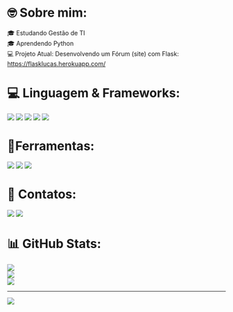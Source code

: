 # 🤓 Sobre mim:
🎓 Estudando Gestão de TI<br>🎓 Aprendendo Python<br>💻 Projeto Atual: Desenvolvendo um Fórum (site) com Flask: https://flasklucas.herokuapp.com/

# 💻 Linguagem & Frameworks:
  <img src="https://img.shields.io/badge/python-3670A0?style=for-the-badge&logo=python&logoColor=ffdd54"> <img src="https://img.shields.io/badge/bootstrap-%23563D7C.svg?style=for-the-badge&logo=bootstrap&logoColor=white">  <img src="https://img.shields.io/badge/django-%23092E20.svg?style=for-the-badge&logo=django&logoColor=white"> <img src="https://img.shields.io/badge/flask-%23000.svg?style=for-the-badge&logo=flask&logoColor=white"> <img src="https://img.shields.io/badge/pandas-%23150458.svg?style=for-the-badge&logo=pandas&logoColor=white">

# 🔧Ferramentas:
<img src="https://img.shields.io/badge/Anaconda-%2344A833.svg?style=for-the-badge&logo=anaconda&logoColor=white"> <img src="https://img.shields.io/badge/Made%20with-Jupyter-orange?style=for-the-badge&logo=Jupyter"> <img src="https://img.shields.io/badge/PyCharm-000000.svg?&style=for-the-badge&logo=PyCharm&logoColor=white">
 
# 📱 Contatos:
<a href="https://wa.me/5511934924789"><img src="https://img.shields.io/badge/WhatsApp-25D366?style=for-the-badge&logo=whatsapp&logoColor=white" target="_blank"></a>
<a href="mailto:oliveira.vieira1301@gmail.com"><img src="https://img.shields.io/badge/-Gmail-%23333?style=for-the-badge&logo=gmail&logoColor=white" target="_blank"></a>
  
# 📊 GitHub Stats:
![](https://github-readme-stats.vercel.app/api?username=LucasOliveira1301&theme=blue-green&hide_border=false&include_all_commits=true&count_private=false)<br/>
![](https://github-readme-streak-stats.herokuapp.com/?user=LucasOliveira1301&theme=blue-green&hide_border=false)<br/>
![](https://github-readme-stats.vercel.app/api/top-langs/?username=LucasOliveira1301&theme=blue-green&hide_border=false&include_all_commits=true&count_private=false&layout=compact)

---
[![](https://visitcount.itsvg.in/api?id=LucasOliveira1301&icon=2&color=1)](https://visitcount.itsvg.in)
